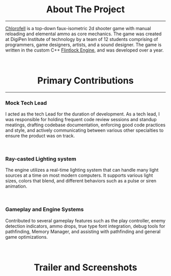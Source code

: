 <h1 style="text-align: center;">About The Project</h1>

---

[Chlorofell](https://games.digipen.edu/games/chlorofell/) is a top-down faux-isometric 2d shooter game with manual reloading and elemental ammo as core mechanics. The game was created at DigiPen Institute of technology by a team of 12 students comprising of programmers, game designers, artists, and a sound designer. The game is written in the custom C++ [Flintlock Engine](http://ryman.b/projects/flintlock), and was developed over a year.


<br>

<h1 style="text-align: center;">Primary Contributions</h1>

---

### Mock Tech Lead
I acted as the tech Lead for the duration of development. As a tech lead, I was responsible for holding frequent code review sessions and standup meatings, drafting codebase documentation, enforcing good code practices and style, and actively communicating between various other specialties to ensure the product was on track.

<br>

### Ray-casted Lighting system
The engine utilizes a real-time lighting system that can handle many light sources at a time on most modern computers. It supports various light sizes, colors that blend, and different behaviors such as a pulse or siren animation.

<br>

### Gameplay and Engine Systems
Contributed to several gameplay features such as the play controller, enemy detection indicators, ammo drops, true type font integration, debug tools for pathfinding, Memory Manager, and assisting with pathfinding and general game optimizations.

<br>

<h1 style="text-align: center;">Trailer and Screenshots</h1>